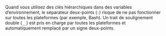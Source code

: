 Quand vous utilisez des clés hiérarchiques dans des variables d’environnement, le séparateur deux-points (`:`) risque de ne pas fonctionner sur toutes les plateformes (par exemple, Bash). Un trait de soulignement double (`__`) est pris en charge par toutes les plateformes et automatiquement remplacé par un signe deux-points.
